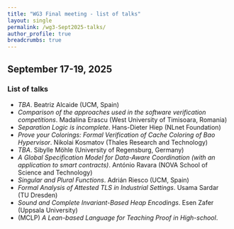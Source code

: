 ```yaml
---
title: "WG3 Final meeting - list of talks"
layout: single
permalink: /wg3-Sept2025-talks/
author_profile: true
breadcrumbs: true
---
```



## September 17-19, 2025

<!--[<img src="/_pages/WG3/Feb2022/WG3-meeting-way.jpg" width="300"/>](/_pages/WG3/Feb2022/WG3-meeting-way.jpg)-->

### List of talks

- _TBA_. Beatriz Alcaide (UCM, Spain)
- _Comparison of the approaches used in the software verification competitions_. Madalina Erascu (West University of Timisoara, Romania) 
- _Separation Logic is incomplete_. Hans-Dieter Hiep (NLnet Foundation)
- _Prove your Colorings: Formal Verification of Cache Coloring of Bao Hypervisor_. Nikolai Kosmatov (Thales Research and Technology)
- _TBA_. Sibylle Möhle (University of Regensburg, Germany)
- _A Global Specification Model for Data-Aware Coordination (with an application to smart contracts)_. António Ravara (NOVA School of Science and Technology)
- _Singular and Plural Functions_. Adrián Riesco (UCM, Spain)
- _Formal Analysis of Attested TLS in Industrial Settings_. Usama Sardar (TU Dresden)
- _Sound and Complete Invariant-Based Heap Encodings_. Esen Zafer (Uppsala University)
- (MCLP) _A Lean-based Language for Teaching Proof in High-school_.  
